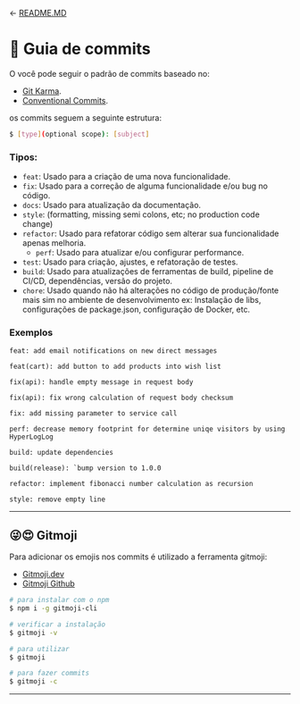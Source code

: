 <- [README.MD](../README.MD)

# **🎒 Guia de commits**

O você pode seguir o padrão de commits baseado no: 
- [Git Karma](https://karma-runner.github.io/0.8/dev/git-commit-msg.html).
- [Conventional Commits](https://www.conventionalcommits.org/).

os commits seguem a seguinte estrutura:

```bash
$ [type](optional scope): [subject]
```

### Tipos:

- `feat`: Usado para a criação de uma nova funcionalidade.
- `fix`: Usado para a correção de alguma funcionalidade e/ou bug no código.
- `docs`: Usado para atualização da documentação.
- `style`: (formatting, missing semi colons, etc; no production code change)
- `refactor`: Usado para refatorar código sem alterar sua funcionalidade apenas melhoria.
    - `perf`: Usado para atualizar e/ou configurar performance.
- `test`: Usado para criação, ajustes, e refatoração de testes.
- `build`: Usado para atualizações de ferramentas de build, pipeline de CI/CD, dependências, versão do projeto.
- `chore`: Usado quando não há alterações no código de produção/fonte mais sim no ambiente de desenvolvimento ex: Instalação de libs, configurações de package.json, configuração de Docker, etc.


### Exemplos

```
feat: add email notifications on new direct messages
```

```
feat(cart): add button to add products into wish list
```

```
fix(api): handle empty message in request body
```

```
fix(api): fix wrong calculation of request body checksum
```

```
fix: add missing parameter to service call
```

```
perf: decrease memory footprint for determine uniqe visitors by using HyperLogLog
```

```
build: update dependencies
```

```
build(release): `bump version to 1.0.0
```

```
refactor: implement fibonacci number calculation as recursion
```
```
style: remove empty line
```

---

## **😜😍 Gitmoji**

Para adicionar os emojis nos commits é utilizado a ferramenta gitmoji:

- [Gitmoji.dev](https://gitmoji.dev/)
- [Gitmoji Github](https://github.com/carloscuesta/gitmoji)

```bash
# para instalar com o npm
$ npm i -g gitmoji-cli

# verificar a instalação
$ gitmoji -v

# para utilizar
$ gitmoji

# para fazer commits
$ gitmoji -c
```

---